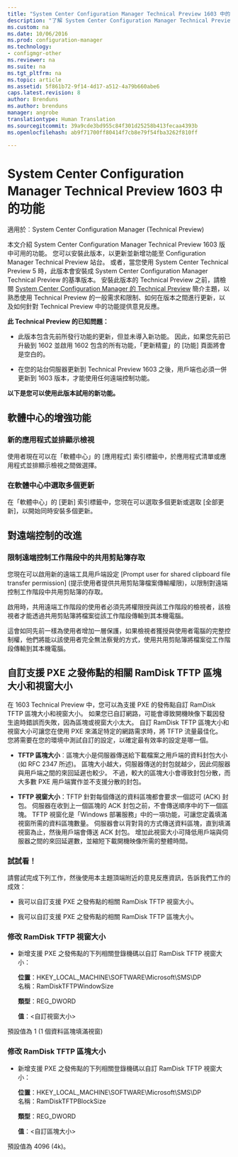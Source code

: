 ```yaml
---
title: "System Center Configuration Manager Technical Preview 1603 中的功能"
description: "了解 System Center Configuration Manager Technical Preview 1603 版中可用的功能。"
ms.custom: na
ms.date: 10/06/2016
ms.prod: configuration-manager
ms.technology:
- configmgr-other
ms.reviewer: na
ms.suite: na
ms.tgt_pltfrm: na
ms.topic: article
ms.assetid: 5f861b72-9f14-4d17-a512-4a79b660abe6
caps.latest.revision: 8
author: Brenduns
ms.author: brenduns
manager: angrobe
translationtype: Human Translation
ms.sourcegitcommit: 39a9cde3bd955c84f301d25258b413fecaa4393b
ms.openlocfilehash: ab9f71700ff80414f7cb8e79f54fba3262f810ff

---
```

# <a name="capabilities-in-technical-preview-1603-for-system-center-configuration-manager"></a>System Center Configuration Manager Technical Preview 1603 中的功能

適用於︰System Center Configuration Manager (Technical Preview)

本文介紹 System Center Configuration Manager Technical Preview 1603 版中可用的功能。 您可以安裝此版本，以更新並新增功能至 Configuration Manager Technical Preview 站台。 或者，當您使用 System Center Technical Preview 5 時，此版本會安裝成 System Center Configuration Manager Technical Preview 的基準版本。 安裝此版本的 Technical Preview 之前，請檢閱 [System Center Configuration Manager 的 Technical Preview](../../core/get-started/technical-preview.md) 簡介主題，以熟悉使用 Technical Preview 的一般需求和限制、如何在版本之間進行更新，以及如何針對 Technical Preview 中的功能提供意見反應。  

 **此 Technical Preview 的已知問題：**  

-   此版本包含先前所發行功能的更新，但並未導入新功能。 因此，如果您先前已升級到 1602 並啟用 1602 包含的所有功能，「更新精靈」的 [功能] 頁面將會是空白的。  

-   在您的站台伺服器更新到 Technical Preview 1603 之後，用戶端也必須一併更新到 1603 版本，才能使用任何遠端控制功能。  

 **以下是您可以使用此版本試用的新功能。**  

##  <a name="a-namebkmksc1603a-improvements-to-software-center"></a><a name="BKMK_SC1603"></a> 軟體中心的增強功能  

### <a name="new-tiled-view-for-apps"></a>新的應用程式並排顯示檢視  
 使用者現在可以在「軟體中心」的 [應用程式] 索引標籤中，於應用程式清單或應用程式並排顯示檢視之間做選擇。  

### <a name="select-multiple-updates-in-software-center"></a>在軟體中心中選取多個更新  
 在「軟體中心」的 [更新] 索引標籤中，您現在可以選取多個更新或選取 [全部更新]，以開始同時安裝多個更新。  

##  <a name="a-namebkmkrc1603a-improvements-to-remote-control"></a><a name="BKMK_RC1603"></a> 對遠端控制的改進  

### <a name="limit-shared-clipboard-access-in-a-remote-control-session"></a>限制遠端控制工作階段中的共用剪貼簿存取  
 您現在可以啟用新的遠端工具用戶端設定 [Prompt user for shared clipboard file transfer permission] (提示使用者提供共用剪貼簿檔案傳輸權限)，以限制對遠端控制工作階段中共用剪貼簿的存取。  

 啟用時，共用遠端工作階段的使用者必須先將權限授與該工作階段的檢視者，該檢視者才能透過共用剪貼簿將檔案從該工作階段傳輸到其本機電腦。  

 這會如同先前一樣為使用者增加一層保護，如果檢視者獲授與使用者電腦的完整控制權，他們將能以該使用者完全無法察覺的方式，使用共用剪貼簿將檔案從工作階段傳輸到其本機電腦。  

##  <a name="a-namebkmkramdisktftpa-customize-the-ramdisk-tftp-block-size-and-window-size-on-pxe-enabled-distribution-points"></a><a name="BKMK_RamDiskTFTP"></a> 自訂支援 PXE 之發佈點的相關 RamDisk TFTP 區塊大小和視窗大小  
 在 1603 Technical Preview 中，您可以為支援 PXE 的發佈點自訂 RamDisk TFTP 區塊大小和視窗大小。 如果您已自訂網路，可能會導致開機映像下載因發生逾時錯誤而失敗，因為區塊或視窗大小太大。 自訂 RamDisk TFTP 區塊大小和視窗大小可讓您在使用 PXE 來滿足特定的網路需求時，將 TFTP 流量最佳化。   
您將需要在您的環境中測試自訂的設定，以確定最有效率的設定是哪一個。  

-   **TFTP 區塊大小**︰區塊大小是伺服器傳送給下載檔案之用戶端的資料封包大小 (如 RFC 2347 所述)。 區塊大小越大，伺服器傳送的封包就越少，因此伺服器與用戶端之間的來回延遲也較少。 不過，較大的區塊大小會導致封包分散，而大多數 PXE 用戶端實作並不支援分散的封包。  

-   **TFTP 視窗大小**：TFTP 針對每個傳送的資料區塊都會要求一個認可 (ACK) 封包。 伺服器在收到上一個區塊的 ACK 封包之前，不會傳送順序中的下一個區塊。 TFTP 視窗化是「Windows 部署服務」中的一項功能，可讓您定義填滿視窗所需的資料區塊數量。 伺服器會以背對背的方式傳送資料區塊，直到填滿視窗為止，然後用戶端會傳送 ACK 封包。 增加此視窗大小可降低用戶端與伺服器之間的來回延遲數，並縮短下載開機映像所需的整體時間。  

### <a name="try-it-out"></a>試試看！  
 請嘗試完成下列工作，然後使用本主題頂端附近的意見反應資訊，告訴我們工作的成效：  

-   我可以自訂支援 PXE 之發佈點的相關 RamDisk TFTP 視窗大小。  

-   我可以自訂支援 PXE 之發佈點的相關 RamDisk TFTP 區塊大小。  

### <a name="to-modify-the-ramdisk-tftp-window-size"></a>修改 RamDisk TFTP 視窗大小  

-   新增支援 PXE 之發佈點的下列相關登錄機碼以自訂 RamDisk TFTP 視窗大小：  

     **位置**：HKEY_LOCAL_MACHINE\SOFTWARE\Microsoft\SMS\DP  
    名稱：RamDiskTFTPWindowSize  

     **類型**：REG_DWORD  

     **值**：&lt;自訂視窗大小\>  

 預設值為 1 (1 個資料區塊填滿視窗)  

### <a name="to-modify-the-ramdisk-tftp-block-size"></a>修改 RamDisk TFTP 區塊大小  

-   新增支援 PXE 之發佈點的下列相關登錄機碼以自訂 RamDisk TFTP 視窗大小：  

     **位置**：HKEY_LOCAL_MACHINE\SOFTWARE\Microsoft\SMS\DP  
    名稱：RamDiskTFTPBlockSize  

     **類型**：REG_DWORD  

     **值**：&lt;自訂區塊大小\>  

 預設值為 4096 (4k)。  



<!--HONumber=Nov16_HO1-->


